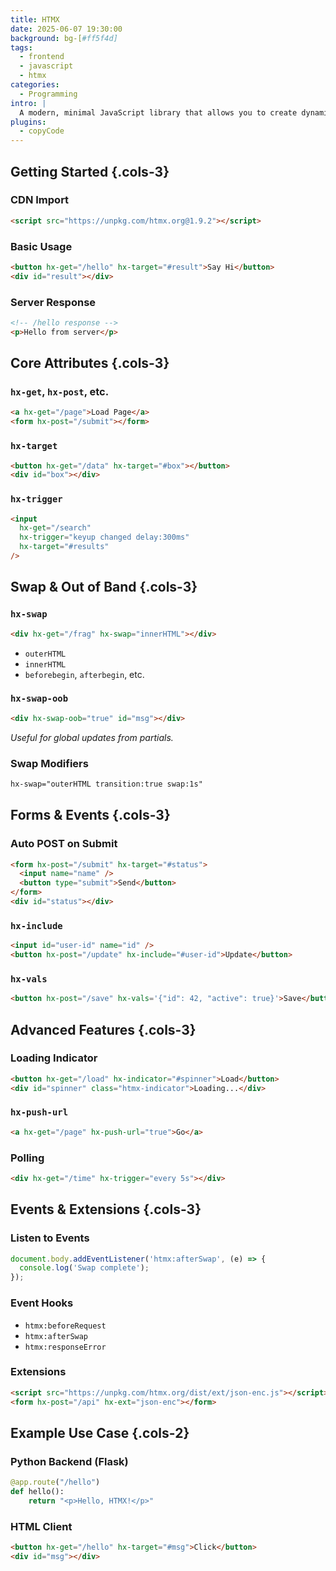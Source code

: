 ```yaml
---
title: HTMX
date: 2025-06-07 19:30:00
background: bg-[#ff5f4d]
tags:
  - frontend
  - javascript
  - htmx
categories:
  - Programming
intro: |
  A modern, minimal JavaScript library that allows you to create dynamic web interfaces using HTML attributes.
plugins:
  - copyCode
---
```


## Getting Started {.cols-3}

### CDN Import

```html
<script src="https://unpkg.com/htmx.org@1.9.2"></script>
```

### Basic Usage

```html
<button hx-get="/hello" hx-target="#result">Say Hi</button>
<div id="result"></div>
```

### Server Response

```html
<!-- /hello response -->
<p>Hello from server</p>
```

## Core Attributes {.cols-3}

### `hx-get`, `hx-post`, etc.

```html
<a hx-get="/page">Load Page</a>
<form hx-post="/submit"></form>
```

### `hx-target`

```html
<button hx-get="/data" hx-target="#box"></button>
<div id="box"></div>
```

### `hx-trigger`

```html
<input
  hx-get="/search"
  hx-trigger="keyup changed delay:300ms"
  hx-target="#results"
/>
```

## Swap & Out of Band {.cols-3}

### `hx-swap`

```html
<div hx-get="/frag" hx-swap="innerHTML"></div>
```

- `outerHTML`
- `innerHTML`
- `beforebegin`, `afterbegin`, etc.

### `hx-swap-oob`

```html
<div hx-swap-oob="true" id="msg"></div>
```

_Useful for global updates from partials._

### Swap Modifiers

```html
hx-swap="outerHTML transition:true swap:1s"
```

## Forms & Events {.cols-3}

### Auto POST on Submit

```html
<form hx-post="/submit" hx-target="#status">
  <input name="name" />
  <button type="submit">Send</button>
</form>
<div id="status"></div>
```

### `hx-include`

```html
<input id="user-id" name="id" />
<button hx-post="/update" hx-include="#user-id">Update</button>
```

### `hx-vals`

```html
<button hx-post="/save" hx-vals='{"id": 42, "active": true}'>Save</button>
```

## Advanced Features {.cols-3}

### Loading Indicator

```html
<button hx-get="/load" hx-indicator="#spinner">Load</button>
<div id="spinner" class="htmx-indicator">Loading...</div>
```

### `hx-push-url`

```html
<a hx-get="/page" hx-push-url="true">Go</a>
```

### Polling

```html
<div hx-get="/time" hx-trigger="every 5s"></div>
```

## Events & Extensions {.cols-3}

### Listen to Events

```js
document.body.addEventListener('htmx:afterSwap', (e) => {
  console.log('Swap complete');
});
```

### Event Hooks

- `htmx:beforeRequest`
- `htmx:afterSwap`
- `htmx:responseError`

### Extensions

```html
<script src="https://unpkg.com/htmx.org/dist/ext/json-enc.js"></script>
<form hx-post="/api" hx-ext="json-enc"></form>
```

## Example Use Case {.cols-2}

### Python Backend (Flask)

```python
@app.route("/hello")
def hello():
    return "<p>Hello, HTMX!</p>"
```

### HTML Client

```html
<button hx-get="/hello" hx-target="#msg">Click</button>
<div id="msg"></div>
```

